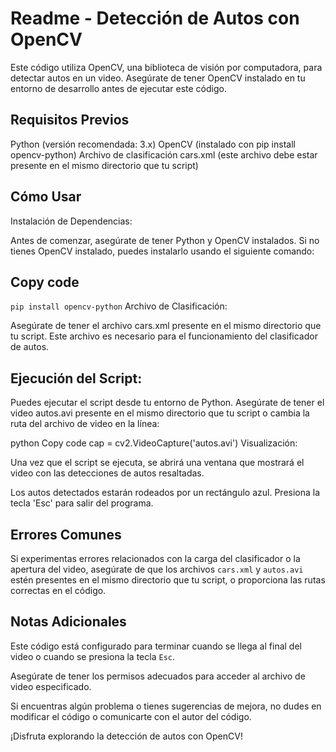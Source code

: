 # Readme - Detección de Autos con OpenCV
Este código utiliza OpenCV, una biblioteca de visión por computadora, para detectar autos en un video. Asegúrate de tener OpenCV instalado en tu entorno de desarrollo antes de ejecutar este código.

## Requisitos Previos
 Python (versión recomendada: 3.x)
OpenCV (instalado con pip install opencv-python)
Archivo de clasificación cars.xml (este archivo debe estar presente en el mismo directorio que tu script)
## Cómo Usar
Instalación de Dependencias:

Antes de comenzar, asegúrate de tener Python y OpenCV instalados. Si no tienes OpenCV instalado, puedes instalarlo usando el siguiente comando:

## Copy code
`pip install opencv-python`
Archivo de Clasificación:

Asegúrate de tener el archivo cars.xml presente en el mismo directorio que tu script. Este archivo es necesario para el funcionamiento del clasificador de autos.

## Ejecución del Script:

Puedes ejecutar el script desde tu entorno de Python. Asegúrate de tener el video autos.avi presente en el mismo directorio que tu script o cambia la ruta del archivo de video en la línea:

python
Copy code
cap = cv2.VideoCapture('autos.avi')
Visualización:

Una vez que el script se ejecuta, se abrirá una ventana que mostrará el video con las detecciones de autos resaltadas.

Los autos detectados estarán rodeados por un rectángulo azul.
Presiona la tecla 'Esc' para salir del programa.

## Errores Comunes
Si experimentas errores relacionados con la carga del clasificador o la apertura del video, asegúrate de que los archivos `cars.xml` y `autos.avi` estén presentes en el mismo directorio que tu script, o proporciona las rutas correctas en el código.

## Notas Adicionales
Este código está configurado para terminar cuando se llega al final del video o cuando se presiona la tecla `Esc`.

Asegúrate de tener los permisos adecuados para acceder al archivo de video especificado.

Si encuentras algún problema o tienes sugerencias de mejora, no dudes en modificar el código o comunicarte con el autor del código.

¡Disfruta explorando la detección de autos con OpenCV!

